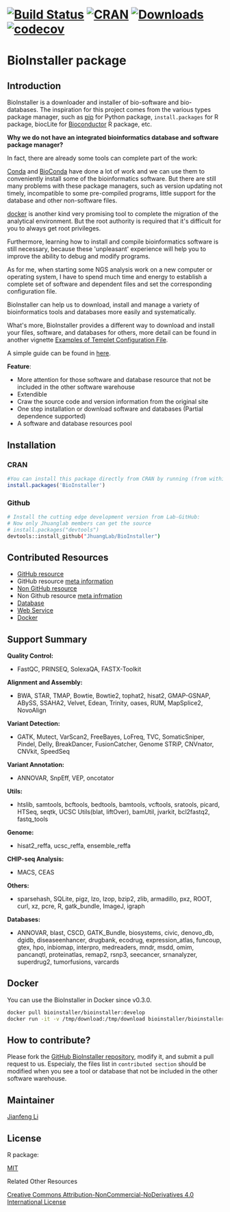 # [![Build Status](https://travis-ci.org/JhuangLab/BioInstaller.svg)](https://travis-ci.org/JhuangLab/BioInstaller) [![CRAN](http://www.r-pkg.org/badges/version/BioInstaller)](https://cran.r-project.org/package=BioInstaller) [![Downloads](http://cranlogs.r-pkg.org/badges/BioInstaller?color=brightgreen)](http://www.r-pkg.org/pkg/BioInstaller) [![codecov](https://codecov.io/github/JhuangLab/BioInstaller/branch/master/graphs/badge.svg)](https://codecov.io/github/JhuangLab/BioInstaller) 

BioInstaller package
==============

## Introduction

BioInstaller is a downloader and installer of bio-software and bio-databases. The inspiration for this project comes from the various types package manager, such as [pip](https://pypi.python.org/pypi/pip) for Python package, `install.packages` for R package, biocLite for [Bioconductor](http://www.bioconductor.org) R package, etc.

**Why we do not have an integrated bioinformatics database and software package manager?**

In fact, there are already some tools can complete part of the work:

[Conda](https://conda.io/docs/intro.html) and [BioConda](http://bioconda.github.io) have done a lot of work and we can use them to conveniently install some of the bioinformatics software. But there are still many problems with these package managers, such as version updating not timely, incompatible to some pre-compiled programs, little support for the database and other non-software files.

[docker](https://www.docker.com/) is another kind very promising tool to complete the migration of the analytical environment. But the root authority is required that it's difficult for you to always get root privileges.

Furthermore, learning how to install and compile bioinformatics software is still necessary, because these 'unpleasant' experience will help you to improve the ability to debug and modify programs.

As for me, when starting some NGS analysis work on a new computer or operating system, I have to spend much time and energy to
establish a complete set of software and dependent files and set the corresponding configuration file.

BioInstaller can help us to download, install and manage a variety of bioinformatics tools and databases more easily and systematically.

What's more, BioInstaller provides a different way to download and install your files, software, and databases for others, more detail can be found in another vignette [Examples of Templet Configuration File](https://CRAN.R-project.org/package=BioInstaller/vignettes/write_configuration_file.html).

A simple guide can be found in [here](https://CRAN.R-project.org/package=BioInstaller/vignettes/BioInstaller.html).

**Feature**:

- More attention for those software and database resource that not be included in the other software warehouse
- Extendible
- Craw the source code and version information from the original site
- One step installation or download software and databases (Partial dependence supported)
- A software and database resources pool

## Installation

### CRAN
``` r
#You can install this package directly from CRAN by running (from within R):
install.packages('BioInstaller')
```

### Github
``` bash
# Install the cutting edge development version from Lab-GitHub:
# Now only Jhuanglab members can get the source
# install.packages("devtools")
devtools::install_github("JhuangLab/BioInstaller")
```

## Contributed Resources

- [GitHub resource](https://github.com/JhuangLab/BioInstaller/blob/master/inst/extdata/config/github/github.toml) 
- GitHub resource [meta information](https://github.com/JhuangLab/BioInstaller/blob/master/inst/extdata/config/github/github_meta.toml)
- [Non GitHub resource](https://github.com/JhuangLab/BioInstaller/blob/master/inst/extdata/config/nongithub/nongithub.toml)
- Non Github resource [meta infrmation](https://github.com/JhuangLab/BioInstaller/blob/master/inst/extdata/config/nongithub/nongithub_meta.toml)
- [Database](https://github.com/JhuangLab/BioInstaller/tree/master/inst/extdata/config/db)
- [Web Service](https://github.com/JhuangLab/BioInstaller/blob/master/inst/extdata/config/web/web_meta.toml)
- [Docker](https://github.com/JhuangLab/BioInstaller/blob/master/inst/extdata/config/docker/docker.toml)

## Support Summary

**Quality Control:** 

- FastQC, PRINSEQ, SolexaQA, FASTX-Toolkit

**Alignment and Assembly:** 

- BWA, STAR, TMAP, Bowtie, Bowtie2, tophat2, hisat2, GMAP-GSNAP, ABySS, SSAHA2, Velvet, Edean, Trinity, oases, RUM, MapSplice2, NovoAlign

**Variant Detection:** 
    
- GATK, Mutect, VarScan2, FreeBayes, LoFreq, TVC, SomaticSniper, Pindel, Delly, BreakDancer, FusionCatcher, Genome STRiP, CNVnator, CNVkit, SpeedSeq

**Variant Annotation:** 

- ANNOVAR, SnpEff, VEP, oncotator

**Utils:** 

- htslib, samtools, bcftools, bedtools, bamtools, vcftools, sratools, picard, HTSeq, seqtk, UCSC Utils(blat, liftOver), bamUtil, jvarkit, bcl2fastq2, fastq_tools

**Genome:**

- hisat2_reffa, ucsc_reffa, ensemble_reffa 

**CHIP-seq Analysis:**

- MACS, CEAS

**Others:** 

- sparsehash, SQLite, pigz, lzo, lzop, bzip2, zlib, armadillo, pxz, ROOT, curl, xz, pcre, R, gatk_bundle, ImageJ, igraph

**Databases:**

- ANNOVAR, blast, CSCD, GATK_Bundle, biosystems, civic, denovo_db, dgidb, diseaseenhancer, drugbank, ecodrug, expression_atlas, funcoup, gtex, hpo, inbiomap, interpro, medreaders, mndr, msdd, omim, pancanqtl, proteinatlas, remap2, rsnp3, seecancer, srnanalyzer, superdrug2, tumorfusions, varcards

## Docker

You can use the BioInstaller in Docker since v0.3.0.

```bash
docker pull bioinstaller/bioinstaller:develop
docker run -it -v /tmp/download:/tmp/download bioinstaller/bioinstaller:develop R
```

## How to contribute?

Please fork the [GitHub BioInstaller repository](https://github.com/JhuangLab/BioInstaller), modify it, and submit a pull request to us. Especialy, the files list in `contributed section` should be modified when you see a tool or database that not be included in the other software warehouse.

## Maintainer

[Jianfeng Li](https://github.com/Miachol)

## License

R package:

[MIT](https://en.wikipedia.org/wiki/MIT_License)

Related Other Resources

[Creative Commons Attribution-NonCommercial-NoDerivatives 4.0 International License](https://creativecommons.org/licenses/by-nc-nd/4.0/)
